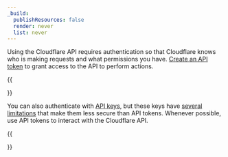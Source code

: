 ```yaml
---
_build:
  publishResources: false
  render: never
  list: never
---
```


Using the Cloudflare API requires authentication so that Cloudflare knows who is making requests and what permissions you have. [Create an API token](/api/get-started/create-token/) to grant access to the API to perform actions.

{{<Aside type="note">}}

You can also authenticate with [API keys](/api/get-started/keys/), but these keys have [several limitations](/api/get-started/keys/#limitations) that make them less secure than API tokens. Whenever possible, use API tokens to interact with the Cloudflare API.

{{</Aside>}}
